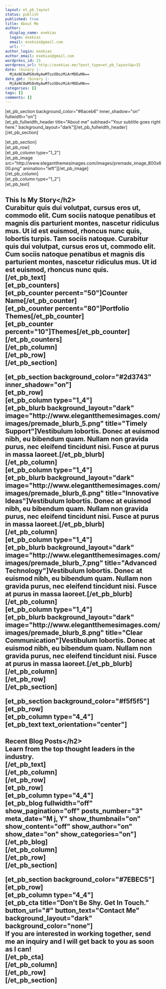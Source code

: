 ```yaml
---
layout: et_pb_layout
status: publish
published: true
title: About Me
author:
  display_name: exekias
  login: exekias
  email: exekias@gmail.com
  url: ''
author_login: exekias
author_email: exekias@gmail.com
wordpress_id: 15
wordpress_url: http://exekias.me/?post_type=et_pb_layout&p=15
date: !binary |-
  MjAxNC0wMS0xNyAwMTozODozMiArMDEwMA==
date_gmt: !binary |-
  MjAxNC0wMS0xNyAwMTozODozMiArMDEwMA==
categories: []
tags: []
comments: []
---
```

<p>
[et_pb_section background_color="#6aceb6" inner_shadow="on" fullwidth="on"]<br />
[et_pb_fullwidth_header title="About me" subhead="Your subtitle goes right here." background_layout="dark"][&#47;et_pb_fullwidth_header]<br />
[&#47;et_pb_section]</p>
<p>[et_pb_section]<br />
[et_pb_row]<br />
[et_pb_column type="1_2"]<br />
[et_pb_image src="http:&#47;&#47;www.elegantthemesimages.com&#47;images&#47;premade_image_800x600.png" animation="left"][&#47;et_pb_image]<br />
[&#47;et_pb_column]<br />
[et_pb_column type="1_2"]<br />
[et_pb_text]</p>
<h2>This Is My Story<&#47;h2><br />
Curabitur quis dui volutpat, cursus eros ut, commodo elit. Cum sociis natoque penatibus et magnis dis parturient montes, nascetur ridiculus mus. Ut id est euismod, rhoncus nunc quis, lobortis turpis. Tam sociis natoque. Curabitur quis dui volutpat, cursus eros ut, commodo elit. Cum sociis natoque penatibus et magnis dis parturient montes, nascetur ridiculus mus. Ut id est euismod, rhoncus nunc quis.<br />
[&#47;et_pb_text]<br />
[et_pb_counters]<br />
[et_pb_counter percent="50"]Counter Name[&#47;et_pb_counter]<br />
[et_pb_counter percent="80"]Portfolio Themes[&#47;et_pb_counter]<br />
[et_pb_counter percent="10"]Themes[&#47;et_pb_counter]<br />
[&#47;et_pb_counters]<br />
[&#47;et_pb_column]<br />
[&#47;et_pb_row]<br />
[&#47;et_pb_section]</p>
<p>[et_pb_section background_color="#2d3743" inner_shadow="on"]<br />
[et_pb_row]<br />
[et_pb_column type="1_4"]<br />
[et_pb_blurb background_layout="dark" image="http:&#47;&#47;www.elegantthemesimages.com&#47;images&#47;premade_blurb_5.png"  title="Timely Support"]Vestibulum lobortis. Donec at euismod nibh, eu bibendum quam. Nullam non gravida purus, nec eleifend tincidunt nisi. Fusce at purus in massa laoreet.[&#47;et_pb_blurb]<br />
[&#47;et_pb_column]<br />
[et_pb_column type="1_4"]<br />
[et_pb_blurb background_layout="dark" image="http:&#47;&#47;www.elegantthemesimages.com&#47;images&#47;premade_blurb_6.png"  title="Innovative Ideas"]Vestibulum lobortis. Donec at euismod nibh, eu bibendum quam. Nullam non gravida purus, nec eleifend tincidunt nisi. Fusce at purus in massa laoreet.[&#47;et_pb_blurb]<br />
[&#47;et_pb_column]<br />
[et_pb_column type="1_4"]<br />
[et_pb_blurb background_layout="dark" image="http:&#47;&#47;www.elegantthemesimages.com&#47;images&#47;premade_blurb_7.png"  title="Advanced Technology"]Vestibulum lobortis. Donec at euismod nibh, eu bibendum quam. Nullam non gravida purus, nec eleifend tincidunt nisi. Fusce at purus in massa laoreet.[&#47;et_pb_blurb]<br />
[&#47;et_pb_column]<br />
[et_pb_column type="1_4"]<br />
[et_pb_blurb background_layout="dark" image="http:&#47;&#47;www.elegantthemesimages.com&#47;images&#47;premade_blurb_8.png"  title="Clear Communication"]Vestibulum lobortis. Donec at euismod nibh, eu bibendum quam. Nullam non gravida purus, nec eleifend tincidunt nisi. Fusce at purus in massa laoreet.[&#47;et_pb_blurb]<br />
[&#47;et_pb_column]<br />
[&#47;et_pb_row]<br />
[&#47;et_pb_section]</p>
<p>[et_pb_section background_color="#f5f5f5"]<br />
[et_pb_row]<br />
[et_pb_column type="4_4"]<br />
[et_pb_text text_orientation="center"]<br />
<h2>Recent Blog Posts<&#47;h2><br />
Learn from the top thought leaders in the industry.<br />
[&#47;et_pb_text]<br />
[&#47;et_pb_column]<br />
[&#47;et_pb_row]<br />
[et_pb_row]<br />
[et_pb_column type="4_4"]<br />
[et_pb_blog fullwidth="off" show_pagination="off" posts_number="3" meta_date="M j, Y" show_thumbnail="on" show_content="off" show_author="on" show_date="on" show_categories="on"][&#47;et_pb_blog]<br />
[&#47;et_pb_column]<br />
[&#47;et_pb_row]<br />
[&#47;et_pb_section]</p>
<p>[et_pb_section background_color="#7EBEC5"]<br />
[et_pb_row]<br />
[et_pb_column type="4_4"]<br />
[et_pb_cta title="Don't Be Shy. Get In Touch." button_url="#" button_text="Contact Me" background_layout="dark" background_color="none"]<br />
If you are interested in working together, send me an inquiry and I will get back to you as soon as I can!<br />
[&#47;et_pb_cta]<br />
[&#47;et_pb_column]<br />
[&#47;et_pb_row]<br />
[&#47;et_pb_section]</p>
